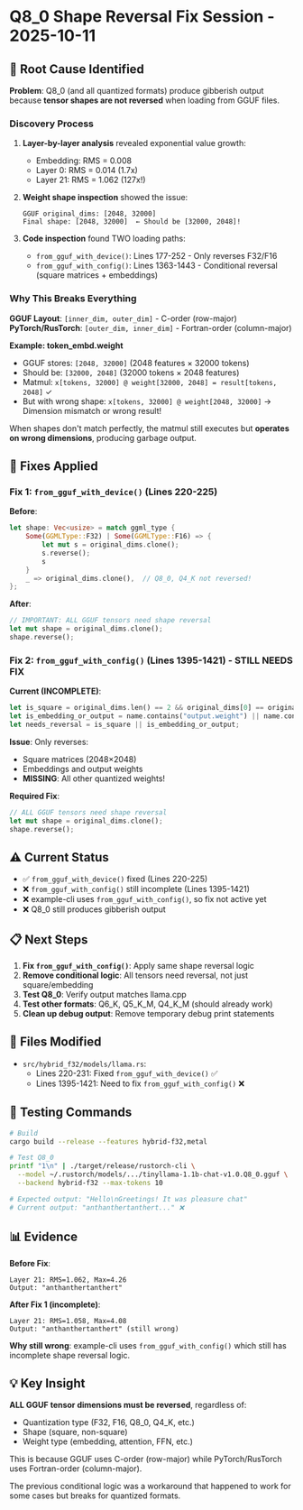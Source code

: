 # Q8_0 Shape Reversal Fix Session - 2025-10-11

## 🎯 Root Cause Identified

**Problem**: Q8_0 (and all quantized formats) produce gibberish output because **tensor shapes are not reversed** when loading from GGUF files.

### Discovery Process

1. **Layer-by-layer analysis** revealed exponential value growth:
   - Embedding: RMS = 0.008
   - Layer 0: RMS = 0.014 (1.7x)
   - Layer 21: RMS = 1.062 (127x!)

2. **Weight shape inspection** showed the issue:
   ```
   GGUF original_dims: [2048, 32000]
   Final shape: [2048, 32000]  ← Should be [32000, 2048]!
   ```

3. **Code inspection** found TWO loading paths:
   - `from_gguf_with_device()`: Lines 177-252 - Only reverses F32/F16
   - `from_gguf_with_config()`: Lines 1363-1443 - Conditional reversal (square matrices + embeddings)

### Why This Breaks Everything

**GGUF Layout**: `[inner_dim, outer_dim]` - C-order (row-major)
**PyTorch/RusTorch**: `[outer_dim, inner_dim]` - Fortran-order (column-major)

**Example: token_embd.weight**
- GGUF stores: `[2048, 32000]` (2048 features × 32000 tokens)
- Should be: `[32000, 2048]` (32000 tokens × 2048 features)
- Matmul: `x[tokens, 32000] @ weight[32000, 2048] = result[tokens, 2048]` ✓
- But with wrong shape: `x[tokens, 32000] @ weight[2048, 32000]` → Dimension mismatch or wrong result!

When shapes don't match perfectly, the matmul still executes but **operates on wrong dimensions**, producing garbage output.

## 🔧 Fixes Applied

### Fix 1: `from_gguf_with_device()` (Lines 220-225)

**Before**:
```rust
let shape: Vec<usize> = match ggml_type {
    Some(GGMLType::F32) | Some(GGMLType::F16) => {
        let mut s = original_dims.clone();
        s.reverse();
        s
    }
    _ => original_dims.clone(),  // Q8_0, Q4_K not reversed!
};
```

**After**:
```rust
// IMPORTANT: ALL GGUF tensors need shape reversal
let mut shape = original_dims.clone();
shape.reverse();
```

### Fix 2: `from_gguf_with_config()` (Lines 1395-1421) - **STILL NEEDS FIX**

**Current (INCOMPLETE)**:
```rust
let is_square = original_dims.len() == 2 && original_dims[0] == original_dims[1];
let is_embedding_or_output = name.contains("output.weight") || name.contains("token_embd.weight");
let needs_reversal = is_square || is_embedding_or_output;
```

**Issue**: Only reverses:
- Square matrices (2048×2048)
- Embeddings and output weights
- **MISSING**: All other quantized weights!

**Required Fix**:
```rust
// ALL GGUF tensors need shape reversal
let mut shape = original_dims.clone();
shape.reverse();
```

## ⚠️ Current Status

- ✅ `from_gguf_with_device()` fixed (Lines 220-225)
- ❌ `from_gguf_with_config()` still incomplete (Lines 1395-1421)
- ❌ example-cli uses `from_gguf_with_config()`, so fix not active yet
- ❌ Q8_0 still produces gibberish output

## 📋 Next Steps

1. **Fix `from_gguf_with_config()`**: Apply same shape reversal logic
2. **Remove conditional logic**: All tensors need reversal, not just square/embedding
3. **Test Q8_0**: Verify output matches llama.cpp
4. **Test other formats**: Q6_K, Q5_K_M, Q4_K_M (should already work)
5. **Clean up debug output**: Remove temporary debug print statements

## 📁 Files Modified

- `src/hybrid_f32/models/llama.rs`:
  - Lines 220-231: Fixed `from_gguf_with_device()` ✅
  - Lines 1395-1421: Need to fix `from_gguf_with_config()` ❌

## 🧪 Testing Commands

```bash
# Build
cargo build --release --features hybrid-f32,metal

# Test Q8_0
printf "1\n" | ./target/release/rustorch-cli \
  --model ~/.rustorch/models/.../tinyllama-1.1b-chat-v1.0.Q8_0.gguf \
  --backend hybrid-f32 --max-tokens 10

# Expected output: "Hello\nGreetings! It was pleasure chat"
# Current output: "anthanthertanthert..." ❌
```

## 📊 Evidence

**Before Fix**:
```
Layer 21: RMS=1.062, Max=4.26
Output: "anthanthertanthert"
```

**After Fix 1 (incomplete)**:
```
Layer 21: RMS=1.058, Max=4.08
Output: "anthanthertanthert" (still wrong)
```

**Why still wrong**: example-cli uses `from_gguf_with_config()` which still has incomplete shape reversal logic.

## 💡 Key Insight

**ALL GGUF tensor dimensions must be reversed**, regardless of:
- Quantization type (F32, F16, Q8_0, Q4_K, etc.)
- Shape (square, non-square)
- Weight type (embedding, attention, FFN, etc.)

This is because GGUF uses C-order (row-major) while PyTorch/RusTorch uses Fortran-order (column-major).

The previous conditional logic was a workaround that happened to work for some cases but breaks for quantized formats.
